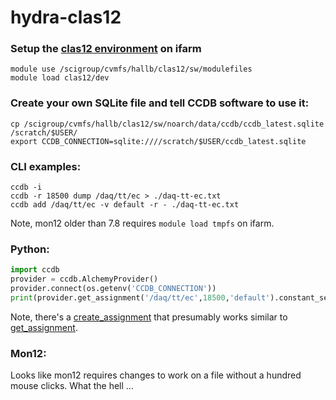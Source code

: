 # hydra-clas12
### Setup the [clas12 environment](https://github.com/jeffersonlab/clas12-env) on ifarm
```
module use /scigroup/cvmfs/hallb/clas12/sw/modulefiles
module load clas12/dev
```
### Create your own SQLite file and tell CCDB software to use it:
``` 
cp /scigroup/cvmfs/hallb/clas12/sw/noarch/data/ccdb/ccdb_latest.sqlite /scratch/$USER/
export CCDB_CONNECTION=sqlite:////scratch/$USER/ccdb_latest.sqlite
```
### CLI examples:
```
ccdb -i
ccdb -r 18500 dump /daq/tt/ec > ./daq-tt-ec.txt
ccdb add /daq/tt/ec -v default -r - ./daq-tt-ec.txt
```
Note, mon12 older than 7.8 requires `module load tmpfs` on ifarm.
### Python:
```python
import ccdb
provider = ccdb.AlchemyProvider()
provider.connect(os.getenv('CCDB_CONNECTION'))
print(provider.get_assignment('/daq/tt/ec',18500,'default').constant_set.data_table)
```
Note, there's a [create_assignment](https://github.com/JeffersonLab/ccdb/blob/c30128db4c4e7799b35bf19f04ce6cf81f97f76e/python/ccdb/provider.py#L1219
) that presumably works similar to [get_assignment](https://github.com/JeffersonLab/ccdb/blob/c30128db4c4e7799b35bf19f04ce6cf81f97f76e/python/ccdb/provider.py#L1029).
### Mon12:
Looks like mon12 requires changes to work on a file without a hundred mouse clicks.  What the hell ...
